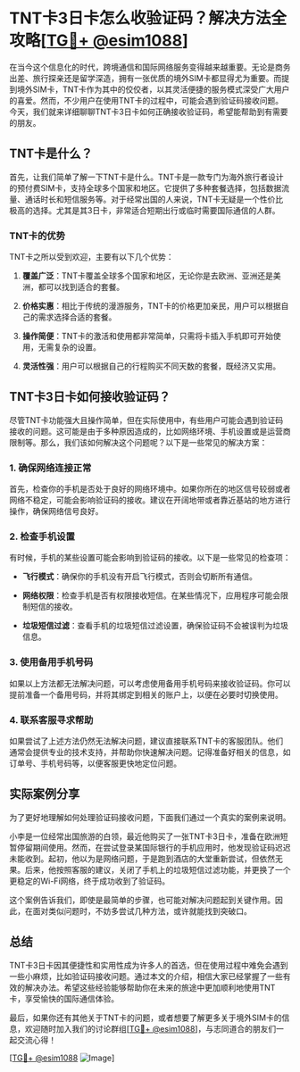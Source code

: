 # TNT卡3日卡怎么收验证码？解决方法全攻略[[TG💪+ @esim1088](https://t.me/s/esim1088)]

在当今这个信息化的时代，跨境通信和国际网络服务变得越来越重要。无论是商务出差、旅行探亲还是留学深造，拥有一张优质的境外SIM卡都显得尤为重要。而提到境外SIM卡，TNT卡作为其中的佼佼者，以其灵活便捷的服务模式深受广大用户的喜爱。然而，不少用户在使用TNT卡的过程中，可能会遇到验证码接收问题。今天，我们就来详细聊聊TNT卡3日卡如何正确接收验证码，希望能帮助到有需要的朋友。

## TNT卡是什么？

首先，让我们简单了解一下TNT卡是什么。TNT卡是一款专门为海外旅行者设计的预付费SIM卡，支持全球多个国家和地区。它提供了多种套餐选择，包括数据流量、通话时长和短信服务等。对于经常出国的人来说，TNT卡无疑是一个性价比极高的选择。尤其是其3日卡，非常适合短期出行或临时需要国际通信的人群。

### TNT卡的优势

TNT卡之所以受到欢迎，主要有以下几个优势：

1. **覆盖广泛**：TNT卡覆盖全球多个国家和地区，无论你是去欧洲、亚洲还是美洲，都可以找到适合的套餐。
   
2. **价格实惠**：相比于传统的漫游服务，TNT卡的价格更加亲民，用户可以根据自己的需求选择合适的套餐。

3. **操作简便**：TNT卡的激活和使用都非常简单，只需将卡插入手机即可开始使用，无需复杂的设置。

4. **灵活性强**：用户可以根据自己的行程购买不同天数的套餐，既经济又实用。

## TNT卡3日卡如何接收验证码？

尽管TNT卡功能强大且操作简单，但在实际使用中，有些用户可能会遇到验证码接收的问题。这可能是由于多种原因造成的，比如网络环境、手机设置或是运营商限制等。那么，我们该如何解决这个问题呢？以下是一些常见的解决方案：

### 1. 确保网络连接正常

首先，检查你的手机是否处于良好的网络环境中。如果你所在的地区信号较弱或者网络不稳定，可能会影响验证码的接收。建议在开阔地带或者靠近基站的地方进行操作，确保网络信号良好。

### 2. 检查手机设置

有时候，手机的某些设置可能会影响到验证码的接收。以下是一些常见的检查项：

- **飞行模式**：确保你的手机没有开启飞行模式，否则会切断所有通信。
  
- **网络权限**：检查手机是否有权限接收短信。在某些情况下，应用程序可能会限制短信的接收。

- **垃圾短信过滤**：查看手机的垃圾短信过滤设置，确保验证码不会被误判为垃圾信息。

### 3. 使用备用手机号码

如果以上方法都无法解决问题，可以考虑使用备用手机号码来接收验证码。你可以提前准备一个备用号码，并将其绑定到相关的账户上，以便在必要时切换使用。

### 4. 联系客服寻求帮助

如果尝试了上述方法仍然无法解决问题，建议直接联系TNT卡的客服团队。他们通常会提供专业的技术支持，并帮助你快速解决问题。记得准备好相关的信息，如订单号、手机号码等，以便客服更快地定位问题。

## 实际案例分享

为了更好地理解如何处理验证码接收问题，下面我们通过一个真实的案例来说明。

小李是一位经常出国旅游的白领，最近他购买了一张TNT卡3日卡，准备在欧洲短暂停留期间使用。然而，在尝试登录某国际银行的手机应用时，他发现验证码迟迟未能收到。起初，他以为是网络问题，于是跑到酒店的大堂重新尝试，但依然无果。后来，他按照客服的建议，关闭了手机上的垃圾短信过滤功能，并更换了一个更稳定的Wi-Fi网络，终于成功收到了验证码。

这个案例告诉我们，即使是最简单的步骤，也可能对解决问题起到关键作用。因此，在面对类似问题时，不妨多尝试几种方法，或许就能找到突破口。

## 总结

TNT卡3日卡因其便捷性和实用性成为许多人的首选，但在使用过程中难免会遇到一些小麻烦，比如验证码接收问题。通过本文的介绍，相信大家已经掌握了一些有效的解决办法。希望这些经验能够帮助你在未来的旅途中更加顺利地使用TNT卡，享受愉快的国际通信体验。

最后，如果你还有其他关于TNT卡的问题，或者想要了解更多关于境外SIM卡的信息，欢迎随时加入我们的讨论群组[[TG💪+ @esim1088](https://t.me/s/esim1088)]，与志同道合的朋友们一起交流心得！

[[TG💪+ @esim1088](https://t.me/s/esim1088) ![Image](https://i.postimg.cc/4NQfJmqS/Snipaste-2025-05-13-00-14-12.png)]